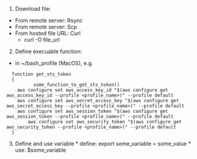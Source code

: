 1. Download file:
  * From remote server: Rsync
  * From remote server: Scp
  * From hosted file URL: Curl
    * curl -O file_url
 
2. Define execuable function:
  * in ~/bash_profile (MacOS), e.g. 
  ```
    function get_sts_token
    {
            some_function_to_get_sts_token()
  	  aws configure set aws_access_key_id "$(aws configure get aws_access_key_id --profile <profile_name>)" --profile default
  	  aws configure set aws_secret_access_key "$(aws configure get aws_secret_access_key --profile <profile_name>)" --profile default
  	  aws configure set aws_session_token "$(aws configure get aws_session_token --profile <profile_name>)" --profile default
    	  aws configure set aws_security_token "$(aws configure get aws_security_token --profile <profile_name>)" --profile default
    }
  ```
  
  3. Define and use variable
    * define: export some_variable = some_value
    * use: $some_variable
